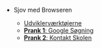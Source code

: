 * Sjov med Browseren

  * [Udviklerværktøjerne](developertools.md)
  * [**Prank 1**: Google Søgning](google_result.md)
  * [**Prank 2**: Kontakt Skolen](school_contact.md)